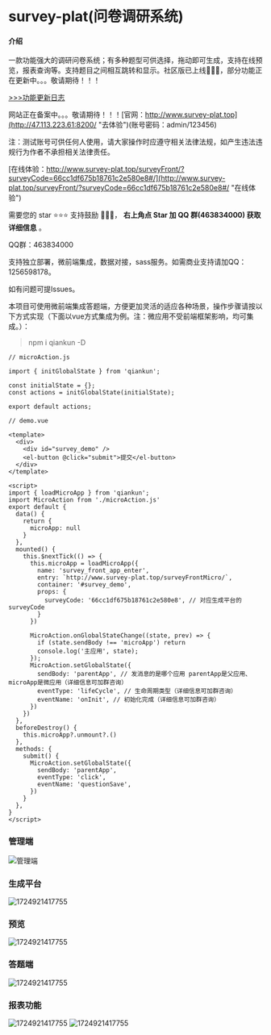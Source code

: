 # survey-plat(问卷调研系统)

#### 介绍

一款功能强大的调研问卷系统；有多种题型可供选择，拖动即可生成，支持在线预览，报表查询等。支持题目之间相互跳转和显示。社区版已上线🎉🎉🎉，部分功能正在更新中。。。敬请期待！！！

[>>>功能更新日志](./UPDATE.md)

网站正在备案中。。。敬请期待！！！[官网：http://www.survey-plat.top](http://47.113.223.61:8200/ "去体验")(账号密码：admin/123456)

注：测试账号可供任何人使用，请大家操作时应遵守相关法律法规，如产生违法违规行为作者不承担相关法律责任。

[在线体验：http://www.survey-plat.top/surveyFront/?surveyCode=66cc1df675b18761c2e580e8#/](http://www.survey-plat.top/surveyFront/?surveyCode=66cc1df675b18761c2e580e8#/ "在线体验")

需要您的 star ⭐️⭐️⭐️ 支持鼓励 🙏🙏🙏， **右上角点 Star 加 QQ 群(463834000) 获取详细信息** 。

QQ群：463834000

支持独立部署，微前端集成，数据对接，sass服务。如需商业支持请加QQ：1256598178。

如有问题可提Issues。

本项目可使用微前端集成答题端，方便更加灵活的适应各种场景，操作步骤请按以下方式实现（下面以vue方式集成为例。注：微应用不受前端框架影响，均可集成。）：

> npm i qiankun -D

```
// microAction.js

import { initGlobalState } from 'qiankun';

const initialState = {};
const actions = initGlobalState(initialState);

export default actions;

```

```
// demo.vue

<template>
  <div>
    <div id="survey_demo" />
    <el-button @click="submit">提交</el-button>
  </div>
</template>

<script>
import { loadMicroApp } from 'qiankun';
import MicroAction from './microAction.js'
export default {
  data() {
    return {
      microApp: null
    }
  },
  mounted() {
    this.$nextTick(() => {
      this.microApp = loadMicroApp({
        name: 'survey_front_app_enter',
        entry: `http://www.survey-plat.top/surveyFrontMicro/`,
        container: '#survey_demo',
        props: {
          surveyCode: '66cc1df675b18761c2e580e8', // 对应生成平台的surveyCode
        }
      })

      MicroAction.onGlobalStateChange((state, prev) => {
        if (state.sendBody !== 'microApp') return
        console.log('主应用', state);
      });
      MicroAction.setGlobalState({
        sendBody: 'parentApp', // 发消息的是哪个应用 parentApp是父应用、microApp是微应用（详细信息可加群咨询）
        eventType: 'lifeCycle', // 生命周期类型（详细信息可加群咨询）
        eventName: 'onInit', // 初始化完成（详细信息可加群咨询）
      })
    })
  },
  beforeDestroy() {
    this.microApp?.unmount?.()
  },
  methods: {
    submit() {
      MicroAction.setGlobalState({
        sendBody: 'parentApp',
        eventType: 'click',
        eventName: 'questionSave',
      })
    }
  },
}
</script>

```

### 管理端

![管理端](https://huimei-edc.oss-cn-shanghai.aliyuncs.com/edc/data/image/upload_to_oss_component/survey/home.png)

### 生成平台

![1724921417755](https://huimei-edc.oss-cn-shanghai.aliyuncs.com/edc/data/image/upload_to_oss_component/survey/desk20240829163744.png)

### 预览

![1724921417755](https://huimei-edc.oss-cn-shanghai.aliyuncs.com/edc/data/image/upload_to_oss_component/survey/proview_20240829163824.png)

### 答题端

![1724921417755](https://huimei-edc.oss-cn-shanghai.aliyuncs.com/edc/data/image/upload_to_oss_component/survey/answer_20240829164836.png)

### 报表功能

![1724921417755](https://huimei-edc.oss-cn-shanghai.aliyuncs.com/edc/data/image/upload_to_oss_component/survey/data_20240829164353.png)
![1724921417755](https://huimei-edc.oss-cn-shanghai.aliyuncs.com/edc/data/image/upload_to_oss_component/survey/data_20240829164407.png)
